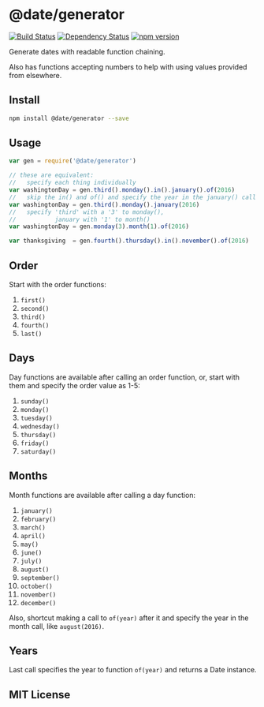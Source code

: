 # @date/generator
[![Build Status](https://travis-ci.org/elidoran/node-date-generator.svg?branch=master)](https://travis-ci.org/elidoran/node-date-generator)
[![Dependency Status](https://gemnasium.com/elidoran/node-date-generator.png)](https://gemnasium.com/elidoran/node-date-generator)
[![npm version](https://badge.fury.io/js/%40date%2Fgenerator.svg)](http://badge.fury.io/js/%40date%2Fgenerator)

Generate dates with readable function chaining.

Also has functions accepting numbers to help with using values provided from elsewhere.

## Install

```sh
npm install @date/generator --save
```

## Usage


```javascript
var gen = require('@date/generator')

// these are equivalent:
//   specify each thing individually
var washingtonDay = gen.third().monday().in().january().of(2016)
//   skip the in() and of() and specify the year in the january() call
var washingtonDay = gen.third().monday().january(2016)
//   specify 'third' with a '3' to monday(),
//           january with '1' to month()
var washingtonDay = gen.monday(3).month(1).of(2016)

var thanksgiving  = gen.fourth().thursday().in().november().of(2016)
```

## Order

Start with the order functions:

1. `first()`
2. `second()`
3. `third()`
4. `fourth()`
5. `last()`


## Days

Day functions are available after calling an order function, or, start with them and specify the order value as 1-5:

1. `sunday()`
2. `monday()`
3. `tuesday()`
4. `wednesday()`
5. `thursday()`
6. `friday()`
7. `saturday()`


## Months

Month functions are available after calling a day function:

1. `january()`
2. `february()`
3. `march()`
4. `april()`
5. `may()`
6. `june()`
7. `july()`
8. `august()`
9. `september()`
10. `october()`
11. `november()`
12. `december()`

Also, shortcut making a call to `of(year)` after it and specify the year in the month call, like `august(2016)`.

## Years

Last call specifies the year to function `of(year)` and returns a Date instance.

## MIT License
